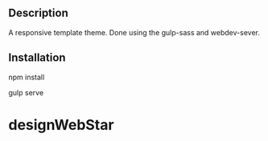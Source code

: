 ## Description

A responsive template theme. Done using the gulp-sass and webdev-sever.

## Installation

npm install

gulp serve
# designWebStar
